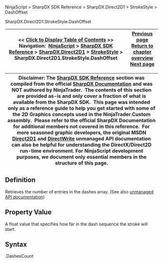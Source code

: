 ﻿
NinjaScript > SharpDX SDK Reference > SharpDX.Direct2D1 > StrokeStyle > DashOffset

SharpDX.Direct2D1.StrokeStyle.DashOffset

| << [Click to Display Table of Contents](sharpdx_direct2d1_strokestyle_dashoffset.md) >> **Navigation:**     [NinjaScript](ninjascript.md) > [SharpDX SDK Reference](sharpdx_sdk_reference.md) > [SharpDX.Direct2D1](sharpdx_direct2d1.md) > [StrokeStyle](sharpdx_direct2d1_strokestyle.md) > SharpDX.Direct2D1.StrokeStyle.DashOffset | [Previous page](sharpdx_direct2d1_strokestyle_dashescount.md) [Return to chapter overview](sharpdx_direct2d1_strokestyle.md) [Next page](sharpdx_direct2d1_strokestyle_dashstyle.md) |
| --- | --- |

| Disclaimer: The [SharpDX SDK Reference](sharpdx_sdk_reference.md) section was compiled from the official [SharpDX Documentation](http://sharpdx.org/) and was NOT authored by NinjaTrader.  The contents of this section are provided as-is and only cover a fraction of what is available from the SharpDX SDK.  This page was intended only as a reference guide to help you get started with some of the 2D Graphics concepts used in the NinjaTrader.Custom assembly.  Please refer to the official SharpDX Documentation for additional members not covered in this reference.  For more seasoned graphic developers, the original MSDN [Direct2D1](https://msdn.microsoft.com/en-us/library/windows/desktop/dd370990.aspx) and [DirectWrite](https://msdn.microsoft.com/en-us/library/windows/desktop/dd368038.aspx) unmanaged API documentation can also be helpful for understanding the DirectX/Direct2D run-time environment. For NinjaScript development purposes, we document only essential members in the structure of this page. |
| --- |

## Definition
Retrieves the number of entries in the dashes array. 
(See also [unmanaged API documentation](https://msdn.microsoft.com/en-us/library/dd372234.aspx))
 
## Property Value
A float value that specifies how far in the dash sequence the stroke will start. 
 
## Syntax
<StrokeStyle>.DashesCount
